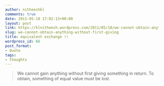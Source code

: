 ```yaml
---
author: nitheeshkl
comments: true
date: 2011-05-18 17:02:13+00:00
layout: post
link: https://klnitheesh.wordpress.com/2011/05/18/we-cannot-obtain-anything-without-first-giving/
slug: we-cannot-obtain-anything-without-first-giving
title: equivalent exchange !!
wordpress_id: 66
post_format:
- Quote
tags:
- thoughts
---
```


<blockquote>We cannot gain anything without first giving something in return. To obtain, something of equal value must be lost.</blockquote>



